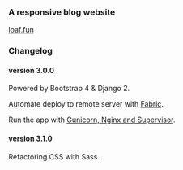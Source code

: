 ### A responsive blog website
[loaf.fun](http://loaf.fun)

### Changelog
#### version 3.0.0 
Powered by Bootstrap 4 & Django 2.

Automate deploy to remote server with [Fabric](http://loaf.fun/post/%E6%94%AF%E6%8C%81-python3-%E7%9A%84%E8%87%AA%E5%8A%A8%E9%83%A8%E7%BD%B2%E5%B7%A5%E5%85%B7fabric-2/).

Run the app with [Gunicorn, Nginx and Supervisor](http://loaf.fun/post/ubuntu-%E4%B8%8A%E4%BD%BF%E7%94%A8-gunicornnginxsupervisor-%E9%83%A8%E7%BD%B2-django-web-app/).
#### version 3.1.0
Refactoring CSS with Sass.


